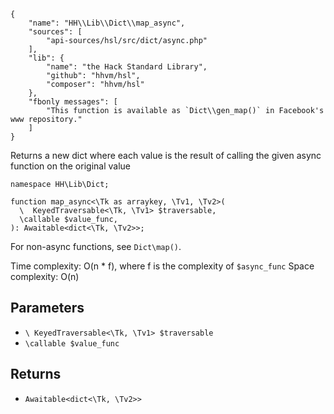 ``` yamlmeta
{
    "name": "HH\\Lib\\Dict\\map_async",
    "sources": [
        "api-sources/hsl/src/dict/async.php"
    ],
    "lib": {
        "name": "the Hack Standard Library",
        "github": "hhvm/hsl",
        "composer": "hhvm/hsl"
    },
    "fbonly messages": [
        "This function is available as `Dict\\gen_map()` in Facebook's www repository."
    ]
}
```




Returns a new dict where each value is the result of calling the given
async function on the original value




``` Hack
namespace HH\Lib\Dict;

function map_async<\Tk as arraykey, \Tv1, \Tv2>(
  \  KeyedTraversable<\Tk, \Tv1> $traversable,
  \callable $value_func,
): Awaitable<dict<\Tk, \Tv2>>;
```




For non-async functions, see ` Dict\map() `.




Time complexity: O(n * f), where f is the complexity of ` $async_func `
Space complexity: O(n)




## Parameters




+ ` \ KeyedTraversable<\Tk, \Tv1> $traversable `
+ ` \callable $value_func `




## Returns




* ` Awaitable<dict<\Tk, \Tv2>> `
<!-- HHAPIDOC -->

